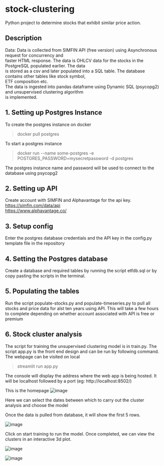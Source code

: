 # stock-clustering

Python project to determine stocks that exhibit similar price action.

## Description
Data: Data is collected from SIMFIN API (free version) using Asynchronous request for concurrency and <br>
faster HTML response. The data is OHLCV data for the stocks in the PostgreSQL populated earlier. The data <br>
is stored as a csv and later populated into a SQL table. The database contains other tables like stock symbol, <br>
ETF composition etc.<br>
The data is ingested into pandas dataframe using Dynamic SQL (psycopg2) and unsupervised clustering algorithm <br>is implemented.

## 1. Setting up Postgres Instance
To create the postgres instance on docker

>docker pull postgres

To start a postgres instance

> docker run --name some-postgres -e POSTGRES_PASSWORD=mysecretpassword -d postgres

The postgres instance name and password will be used to connect to the database using psycopg2

## 2. Setting up API

Create account with SIMFIN and Alphavantage for the api key.
https://simfin.com/data/api <br>
https://www.alphavantage.co/

## 3. Setup config

Enter the postgres database credentials and the API key in the config.py template file in the repository


## 4. Setting the Postgres database

Create a database and required tables by running the script etfdb.sql or by copy pasting the scripts in the terminal.


## 5. Populating the tables

Run the script populate-stocks.py and populate-timeseries.py to pull all stocks and price data for alst ten years using API. This will take a few hours to complete depending on whether account associated with API is free or premium

## 6. Stock cluster analysis

The script for training the unsupervised clustering model is in train.py. 
The script app.py is the front end design and can be run by following command. The webpage can be visited on local

> streamlit run app.py

The console will display the address where the web app is being hosted. It will be localhost followed by a port (eg: http://localhost:8502/)

This is the homepage
![image](https://user-images.githubusercontent.com/33731048/130132365-95e1ae1c-9c08-4ad5-b4d8-c4a5b1e13994.png)

Here we can select the dates between which to carry out the cluster analysis and choose the model

Once the data is pulled from database, it will show the first 5 rows.

![image](https://user-images.githubusercontent.com/33731048/130132608-a12f12fc-5b92-4a23-aa18-bb8c99681e53.png)

Click on start training to run the model. Once completed, we can view the clusters in an interactive 3d plot.

![image](https://user-images.githubusercontent.com/33731048/130133289-c804130a-8801-44cd-a005-7ca10bac96bd.png)


![image](https://user-images.githubusercontent.com/33731048/130132966-00559e16-fbb3-4efe-b3e0-16c50c569d5e.png)






